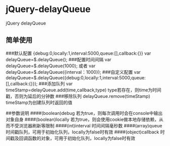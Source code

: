 # jQuery-delayQueue
jQuery delayQueue

## 简单使用
###默认配置  {debug:0,locally:1,interval:5000,queue:[],callback:{}}
var delayQueue=$.delayQueue();
###配置时间间隔
var delayQueue=$.delayQueue(1000);
或者
var delayQueue=$.delayQueue({interval：1000});
###自定义配置
var delayQueue=$.delayQueue({debug:0,locally:1,interval:5000,queue:[],callback:{}});
###添加队列
var timeStamp=delayQueue.add(time,callback,type)  type若存在，则time为时间戳，否则为延后的分钟数
###移除队列
delayQueue.remove(timeStamp)  timeStamp为创建队列时返回的值


##参数说明
####(boolean)debug 
若为true，则每次调用时会在console中输出对象自身
####(boolean)locally 
若为true，则会使用cookie做本地存储依赖，从而不受浏览器刷新等限制
####(int)interval 
时间间隔毫秒数
####(array)queue 
时间戳队列，可用于初始化队列，locally为false时有效
####(object)callback 
时间戳及回调函数的对象，可用于初始化队列，locally为false时有效

